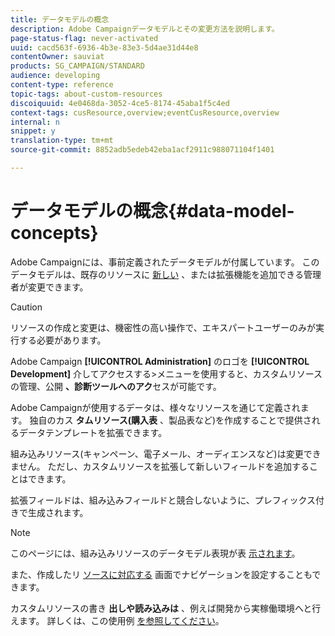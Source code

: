 ```yaml
---
title: データモデルの概念
description: Adobe Campaignデータモデルとその変更方法を説明します。
page-status-flag: never-activated
uuid: cacd563f-6936-4b3e-83e3-5d4ae31d44e8
contentOwner: sauviat
products: SG_CAMPAIGN/STANDARD
audience: developing
content-type: reference
topic-tags: about-custom-resources
discoiquuid: 4e0468da-3052-4ce5-8174-45aba1f5c4ed
context-tags: cusResource,overview;eventCusResource,overview
internal: n
snippet: y
translation-type: tm+mt
source-git-commit: 8852adb5edeb42eba1acf2911c988071104f1401

---
```



# データモデルの概念{#data-model-concepts}

Adobe Campaignには、事前定義されたデータモデルが付属しています。 このデータモデルは、既存のリソースに [新しい](../../administration/using/users-management.md#functional-administrators) 、または拡張機能を追加できる管理者が変更できます。

>[!CAUTION]
>
>リソースの作成と変更は、機密性の高い操作で、エキスパートユーザーのみが実行する必要があります。

Adobe Campaign **[!UICONTROL Administration]** のロゴを **[!UICONTROL Development]** 介してアクセスする>メニューを使用すると、カスタムリソースの管理、公開 ******、診断ツールへのアク******&#x200B;セスが可能です。

Adobe Campaignが使用するデータは、様々なリソースを通じて定義されます。 独自のカス **タムリソース(購入表** 、製品表など)を作成することで提供されるデータテンプレートを拡張できます。

組み込みリソース(キャンペーン、電子メール、オーディエンスなど)は変更できません。 ただし、カスタムリソースを拡張して新しいフィールドを追加することはできます。

拡張フィールドは、組み込みフィールドと競合しないように、プレフィックス付きで生成されます。

>[!NOTE]
>
>このページには、組み込みリソースのデータモデル表現が表 [示されます](../../developing/using/datamodel-introduction.md)。

また、作成したリ [ソースに対応する](configuring-the-screen-definition.md) 画面でナビゲーションを設定することもできます。

カスタムリソースの書き **出しや読み込みは** 、例えば開発から実稼働環境へと行えます。 詳しくは、この使用例 [を参照してください](../../automating/using/exporting-importing-custom-resources.md)。
